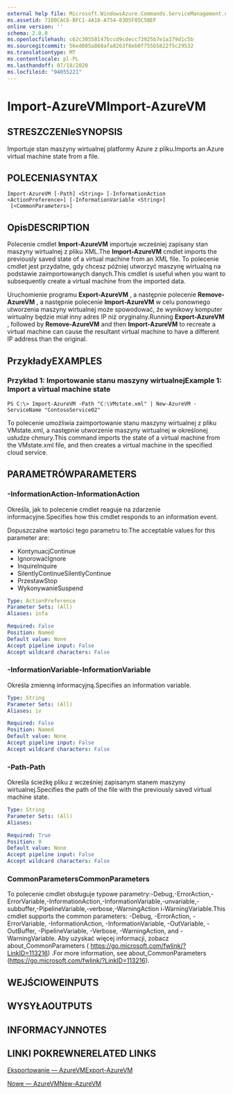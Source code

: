 ```yaml
---
external help file: Microsoft.WindowsAzure.Commands.ServiceManagement.dll-Help.xml
ms.assetid: 7180CAC6-BFC1-4A18-A754-83D5F05C5BEF
online version: ''
schema: 2.0.0
ms.openlocfilehash: c62c30558147bccd9cdecc73925b7e1a379d1c5b
ms.sourcegitcommit: 56ed085a868afa8263f8eb0f755b5822f5c29532
ms.translationtype: MT
ms.contentlocale: pl-PL
ms.lasthandoff: 07/18/2020
ms.locfileid: "94055221"
---
```

# <span data-ttu-id="35b95-101">Import-AzureVM</span><span class="sxs-lookup"><span data-stu-id="35b95-101">Import-AzureVM</span></span>

## <span data-ttu-id="35b95-102">STRESZCZENIe</span><span class="sxs-lookup"><span data-stu-id="35b95-102">SYNOPSIS</span></span>
<span data-ttu-id="35b95-103">Importuje stan maszyny wirtualnej platformy Azure z pliku.</span><span class="sxs-lookup"><span data-stu-id="35b95-103">Imports an Azure virtual machine state from a file.</span></span>

## <span data-ttu-id="35b95-104">POLECENIA</span><span class="sxs-lookup"><span data-stu-id="35b95-104">SYNTAX</span></span>

```
Import-AzureVM [-Path] <String> [-InformationAction <ActionPreference>] [-InformationVariable <String>]
 [<CommonParameters>]
```

## <span data-ttu-id="35b95-105">Opis</span><span class="sxs-lookup"><span data-stu-id="35b95-105">DESCRIPTION</span></span>
<span data-ttu-id="35b95-106">Polecenie cmdlet **Import-AzureVM** importuje wcześniej zapisany stan maszyny wirtualnej z pliku XML.</span><span class="sxs-lookup"><span data-stu-id="35b95-106">The **Import-AzureVM** cmdlet imports the previously saved state of a virtual machine from an XML file.</span></span>
<span data-ttu-id="35b95-107">To polecenie cmdlet jest przydatne, gdy chcesz później utworzyć maszynę wirtualną na podstawie zaimportowanych danych.</span><span class="sxs-lookup"><span data-stu-id="35b95-107">This cmdlet is useful when you want to subsequently create a virtual machine from the imported data.</span></span>

<span data-ttu-id="35b95-108">Uruchomienie programu **Export-AzureVM** , a następnie polecenie **Remove-AzureVM** , a następnie polecenie **Import-AzureVM** w celu ponownego utworzenia maszyny wirtualnej może spowodować, że wynikowy komputer wirtualny będzie miał inny adres IP niż oryginalny.</span><span class="sxs-lookup"><span data-stu-id="35b95-108">Running **Export-AzureVM** , followed by **Remove-AzureVM** and then **Import-AzureVM** to recreate a virtual machine can cause the resultant virtual machine to have a different IP address than the original.</span></span>

## <span data-ttu-id="35b95-109">Przykłady</span><span class="sxs-lookup"><span data-stu-id="35b95-109">EXAMPLES</span></span>

### <span data-ttu-id="35b95-110">Przykład 1: Importowanie stanu maszyny wirtualnej</span><span class="sxs-lookup"><span data-stu-id="35b95-110">Example 1: Import a virtual machine state</span></span>
```
PS C:\> Import-AzureVM -Path "C:\VMstate.xml" | New-AzureVM -ServiceName "ContosoService02"
```

<span data-ttu-id="35b95-111">To polecenie umożliwia zaimportowanie stanu maszyny wirtualnej z pliku VMstate.xml, a następnie utworzenie maszyny wirtualnej w określonej usłudze chmury.</span><span class="sxs-lookup"><span data-stu-id="35b95-111">This command imports the state of a virtual machine from the VMstate.xml file, and then creates a virtual machine in the specified cloud service.</span></span>

## <span data-ttu-id="35b95-112">PARAMETRÓW</span><span class="sxs-lookup"><span data-stu-id="35b95-112">PARAMETERS</span></span>

### <span data-ttu-id="35b95-113">-InformationAction</span><span class="sxs-lookup"><span data-stu-id="35b95-113">-InformationAction</span></span>
<span data-ttu-id="35b95-114">Określa, jak to polecenie cmdlet reaguje na zdarzenie informacyjne.</span><span class="sxs-lookup"><span data-stu-id="35b95-114">Specifies how this cmdlet responds to an information event.</span></span>

<span data-ttu-id="35b95-115">Dopuszczalne wartości tego parametru to:</span><span class="sxs-lookup"><span data-stu-id="35b95-115">The acceptable values for this parameter are:</span></span>

- <span data-ttu-id="35b95-116">Kontynuacj</span><span class="sxs-lookup"><span data-stu-id="35b95-116">Continue</span></span>
- <span data-ttu-id="35b95-117">Ignorować</span><span class="sxs-lookup"><span data-stu-id="35b95-117">Ignore</span></span>
- <span data-ttu-id="35b95-118">Inquire</span><span class="sxs-lookup"><span data-stu-id="35b95-118">Inquire</span></span>
- <span data-ttu-id="35b95-119">SilentlyContinue</span><span class="sxs-lookup"><span data-stu-id="35b95-119">SilentlyContinue</span></span>
- <span data-ttu-id="35b95-120">Przestaw</span><span class="sxs-lookup"><span data-stu-id="35b95-120">Stop</span></span>
- <span data-ttu-id="35b95-121">Wykonywanie</span><span class="sxs-lookup"><span data-stu-id="35b95-121">Suspend</span></span>

```yaml
Type: ActionPreference
Parameter Sets: (All)
Aliases: infa

Required: False
Position: Named
Default value: None
Accept pipeline input: False
Accept wildcard characters: False
```

### <span data-ttu-id="35b95-122">-InformationVariable</span><span class="sxs-lookup"><span data-stu-id="35b95-122">-InformationVariable</span></span>
<span data-ttu-id="35b95-123">Określa zmienną informacyjną.</span><span class="sxs-lookup"><span data-stu-id="35b95-123">Specifies an information variable.</span></span>

```yaml
Type: String
Parameter Sets: (All)
Aliases: iv

Required: False
Position: Named
Default value: None
Accept pipeline input: False
Accept wildcard characters: False
```

### <span data-ttu-id="35b95-124">-Path</span><span class="sxs-lookup"><span data-stu-id="35b95-124">-Path</span></span>
<span data-ttu-id="35b95-125">Określa ścieżkę pliku z wcześniej zapisanym stanem maszyny wirtualnej.</span><span class="sxs-lookup"><span data-stu-id="35b95-125">Specifies the path of the file with the previously saved virtual machine state.</span></span>

```yaml
Type: String
Parameter Sets: (All)
Aliases: 

Required: True
Position: 0
Default value: None
Accept pipeline input: False
Accept wildcard characters: False
```

### <span data-ttu-id="35b95-126">CommonParameters</span><span class="sxs-lookup"><span data-stu-id="35b95-126">CommonParameters</span></span>
<span data-ttu-id="35b95-127">To polecenie cmdlet obsługuje typowe parametry:-Debug,-ErrorAction,-ErrorVariable,-InformationAction,-InformationVariable,-unvariable,-subbuffer,-PipelineVariable,-verbose,-WarningAction i-WarningVariable.</span><span class="sxs-lookup"><span data-stu-id="35b95-127">This cmdlet supports the common parameters: -Debug, -ErrorAction, -ErrorVariable, -InformationAction, -InformationVariable, -OutVariable, -OutBuffer, -PipelineVariable, -Verbose, -WarningAction, and -WarningVariable.</span></span> <span data-ttu-id="35b95-128">Aby uzyskać więcej informacji, zobacz about_CommonParameters ( https://go.microsoft.com/fwlink/?LinkID=113216) .</span><span class="sxs-lookup"><span data-stu-id="35b95-128">For more information, see about_CommonParameters (https://go.microsoft.com/fwlink/?LinkID=113216).</span></span>

## <span data-ttu-id="35b95-129">WEJŚCIOWE</span><span class="sxs-lookup"><span data-stu-id="35b95-129">INPUTS</span></span>

## <span data-ttu-id="35b95-130">WYSYŁA</span><span class="sxs-lookup"><span data-stu-id="35b95-130">OUTPUTS</span></span>

## <span data-ttu-id="35b95-131">INFORMACYJN</span><span class="sxs-lookup"><span data-stu-id="35b95-131">NOTES</span></span>

## <span data-ttu-id="35b95-132">LINKI POKREWNE</span><span class="sxs-lookup"><span data-stu-id="35b95-132">RELATED LINKS</span></span>

[<span data-ttu-id="35b95-133">Eksportowanie — AzureVM</span><span class="sxs-lookup"><span data-stu-id="35b95-133">Export-AzureVM</span></span>](./Export-AzureVM.md)

[<span data-ttu-id="35b95-134">Nowe — AzureVM</span><span class="sxs-lookup"><span data-stu-id="35b95-134">New-AzureVM</span></span>](./New-AzureVM.md)


